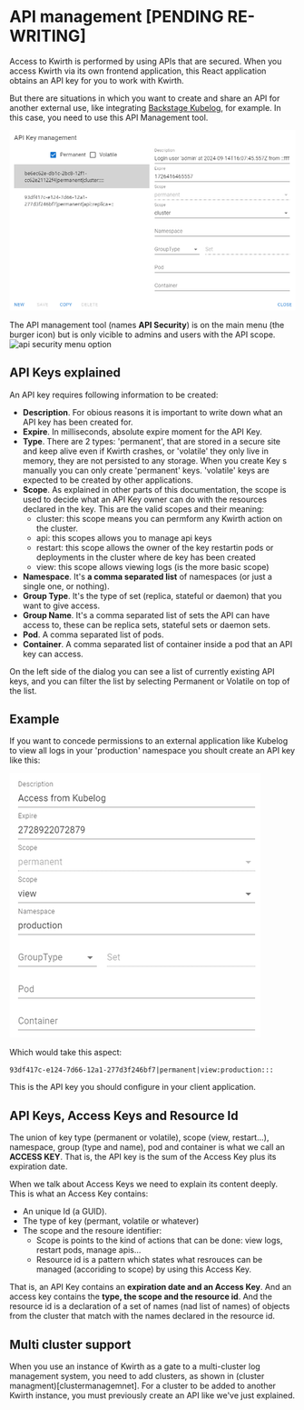# API management [PENDING RE-WRITING]
Access to Kwirth is performed by using APIs that are secured. When you access Kwirth via its own frontend application, this React application obtains an API key for you to work with Kwirth.

But there are situations in which you want to create and share an API for another external use, like integrating [Backstage Kubelog](https://github.com/jfvilas/kubelog), for example. In this case, you need to use this API Management tool.

![api-management](./_media/api-management.png)

The API management tool (names **API Security**) is on the main menu (the burger icon) but is only vicible to admins and users with the API scope.
![api security menu option](api-security-menu-option.png)


## API Keys explained
An API key requires following information to be created:

- **Description**. For obious reasons it is important to write down what an API key has been created for.
- **Expire**. In milliseconds, absolute expire moment for the API Key.
- **Type**. There are 2 types: 'permanent', that are stored in a secure site and keep alive even if Kwirth crashes, or 'volatile' they only live in memory, they are not persisted to any storage. When you create Key s manually you can only create 'permanent' keys. 'volatile' keys are expected to be created by other applications.
- **Scope**. As explained in other parts of this documentation, the scope is used to decide what an API Key owner can do with the resources declared in the key. This are the valid scopes and their meaning:
    - cluster: this scope means you can permform any Kwirth action on the cluster.
    - api: this scopes allows you to manage api keys
    - restart: this scope allows the owner of the key restartin pods or deployments in the cluster where de key has been created
    - view: this scope allows viewing logs (is the more basic scope)
- **Namespace**. It's  **a comma separated list** of namespaces (or just a single one, or nothing).
- **Group Type**. It's the type of set (replica, stateful or daemon) that you want to give access.
- **Group Name**. It's a comma separated list of sets the API can have access to, these can be replica sets, stateful sets or daemon sets.
- **Pod**. A comma separated list of pods.
- **Container**. A comma separated list of container inside a pod that an API key can access.

On the left side of the dialog you can see a list of currently existing API keys, and you can filter the list by selecting Permanent or Volatile on top of the list.

## Example
If you want to concede permissions to an external application like Kubelog to view all logs in your 'production' namespace you shoult create an API key like this:

![production-logs](./_media/production-logs.png)

Which would take this aspect:

```code
93df417c-e124-7d66-12a1-277d3f246bf7|permanent|view:production:::
```

This is the API key you should configure in your client application.


## API Keys, Access Keys and Resource Id
The union of key type (permanent or volatile), scope (view, restart...), namespace, group (type and name), pod and container is what we call an **ACCESS KEY**. That is, the API key is the sum of the Access Key plus its expiration date.

When we talk about Access Keys we need to explain its content deeply. This is what an Access Key contains:
  - An unique Id (a GUID).
  - The type of key (permant, volatile or whatever)
  - The scope and the resoure identifier:
    - Scope is points to the kind of actions that can be done: view logs, restart pods, manage apis...
    - Resource id is a pattern which states what resrouces can be managed (accoriding to scope) by using this Access Key.

That is, an API Key contains an **expiration date and an Access Key**. And an access key contains the **type, the scope and the resource id**. And the resource id is a declaration of a set of names (nad list of names) of objects from the cluster that match with the names declared in the resource id.


## Multi cluster support
When you use an instance of Kwirth as a gate to a multi-cluster log management system, you need to add clusters, as shown in (cluster managment)[clustermanagemnet]. For a cluster to be added to another Kwirth instance, you must previously create an API like we've just explained.
